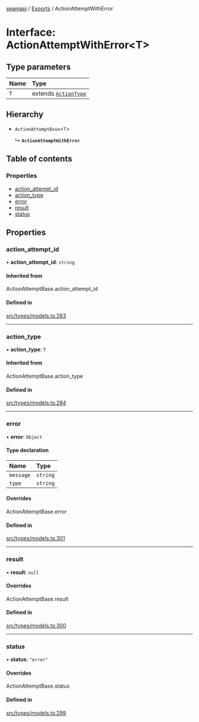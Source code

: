 [seamapi](../README.md) / [Exports](../modules.md) / ActionAttemptWithError

# Interface: ActionAttemptWithError<T\>

## Type parameters

| Name | Type |
| :------ | :------ |
| `T` | extends [`ActionType`](../modules.md#actiontype) |

## Hierarchy

- `ActionAttemptBase`<`T`\>

  ↳ **`ActionAttemptWithError`**

## Table of contents

### Properties

- [action\_attempt\_id](ActionAttemptWithError.md#action_attempt_id)
- [action\_type](ActionAttemptWithError.md#action_type)
- [error](ActionAttemptWithError.md#error)
- [result](ActionAttemptWithError.md#result)
- [status](ActionAttemptWithError.md#status)

## Properties

### action\_attempt\_id

• **action\_attempt\_id**: `string`

#### Inherited from

ActionAttemptBase.action\_attempt\_id

#### Defined in

[src/types/models.ts:283](https://github.com/seamapi/javascript/blob/main/src/types/models.ts#L283)

___

### action\_type

• **action\_type**: `T`

#### Inherited from

ActionAttemptBase.action\_type

#### Defined in

[src/types/models.ts:284](https://github.com/seamapi/javascript/blob/main/src/types/models.ts#L284)

___

### error

• **error**: `Object`

#### Type declaration

| Name | Type |
| :------ | :------ |
| `message` | `string` |
| `type` | `string` |

#### Overrides

ActionAttemptBase.error

#### Defined in

[src/types/models.ts:301](https://github.com/seamapi/javascript/blob/main/src/types/models.ts#L301)

___

### result

• **result**: ``null``

#### Overrides

ActionAttemptBase.result

#### Defined in

[src/types/models.ts:300](https://github.com/seamapi/javascript/blob/main/src/types/models.ts#L300)

___

### status

• **status**: ``"error"``

#### Overrides

ActionAttemptBase.status

#### Defined in

[src/types/models.ts:299](https://github.com/seamapi/javascript/blob/main/src/types/models.ts#L299)
